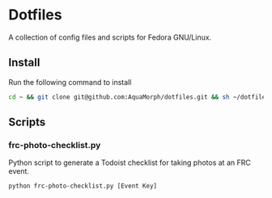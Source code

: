 # Dotfiles

A collection of config files and scripts for Fedora GNU/Linux.

## Install

Run the following command to install

```sh
cd ~ && git clone git@github.com:AquaMorph/dotfiles.git && sh ~/dotfiles/scripts/setup.sh
```

## Scripts

### frc-photo-checklist.py

Python script to generate a Todoist checklist for taking photos at an FRC event.

```sh
python frc-photo-checklist.py [Event Key]
```
